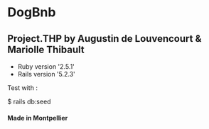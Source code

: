 <h1>DogBnb</h1>
<h2>Project.THP by Augustin de Louvencourt & Mariolle Thibault</h2>

* Ruby version '2.5.1'
* Rails version '5.2.3'

Test with :
<p>$ rails db:seed</p>

<h4>Made in Montpellier</h4>
